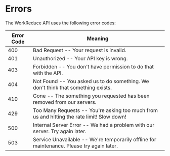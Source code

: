 # Errors

The WorkReduce API uses the following error codes:


Error Code | Meaning
---------- | -------
400 | Bad Request -- Your request is invalid.
401 | Unauthorized -- Your API key is wrong.
403 | Forbidden -- You don't have permission to do that with the API.
404 | Not Found -- You asked us to do something.  We don't think that something exists.
410 | Gone -- The something you requested has been removed from our servers.
429 | Too Many Requests -- You're asking too much from us and hitting the rate limit! Slow down!
500 | Internal Server Error -- We had a problem with our server. Try again later.
503 | Service Unavailable -- We're temporarily offline for maintenance. Please try again later.
